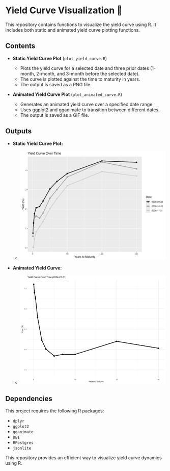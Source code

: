 # Yield Curve Visualization 👀

This repository contains functions to visualize the yield curve using R. It includes both static and animated yield curve plotting functions.

## Contents

- **Static Yield Curve Plot** (`plot_yield_curve.R`)
  - Plots the yield curve for a selected date and three prior dates (1-month, 2-month, and 3-month before the selected date).
  - The curve is plotted against the time to maturity in years.
  - The output is saved as a PNG file.

- **Animated Yield Curve Plot** (`plot_animated_curve.R`)
  - Generates an animated yield curve over a specified date range.
  - Uses ggplot2 and gganimate to transition between different dates.
  - The output is saved as a GIF file.


## Outputs

- **Static Yield Curve Plot:**
  - ![Yield Curve](plots/yield_curve.png)
  
- **Animated Yield Curve:**
  - ![Yield Curve Animation](plots/yield_curve_animation.gif)

## Dependencies

This project requires the following R packages:
- `dplyr`
- `ggplot2`
- `gganimate`
- `DBI`
- `RPostgres`
- `jsonlite`

This repository provides an efficient way to visualize yield curve dynamics using R.